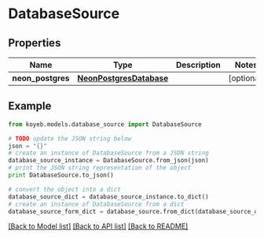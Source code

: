 # DatabaseSource


## Properties
Name | Type | Description | Notes
------------ | ------------- | ------------- | -------------
**neon_postgres** | [**NeonPostgresDatabase**](NeonPostgresDatabase.md) |  | [optional] 

## Example

```python
from koyeb.models.database_source import DatabaseSource

# TODO update the JSON string below
json = "{}"
# create an instance of DatabaseSource from a JSON string
database_source_instance = DatabaseSource.from_json(json)
# print the JSON string representation of the object
print DatabaseSource.to_json()

# convert the object into a dict
database_source_dict = database_source_instance.to_dict()
# create an instance of DatabaseSource from a dict
database_source_form_dict = database_source.from_dict(database_source_dict)
```
[[Back to Model list]](../README.md#documentation-for-models) [[Back to API list]](../README.md#documentation-for-api-endpoints) [[Back to README]](../README.md)


